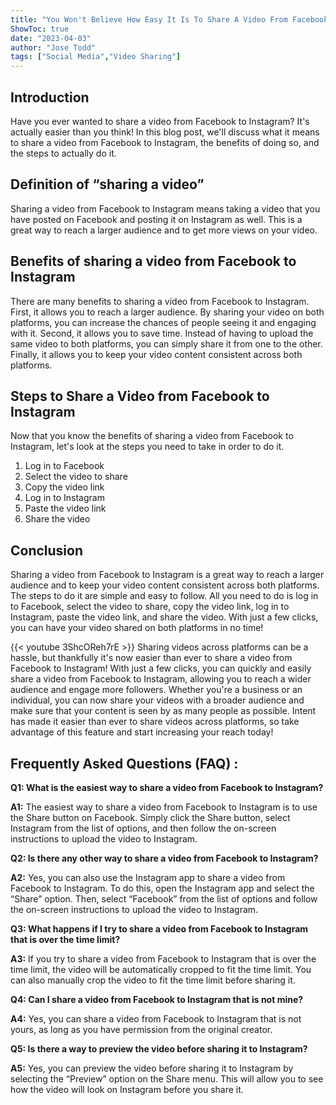 ```yaml
---
title: "You Won't Believe How Easy It Is To Share A Video From Facebook To Instagram!"
ShowToc: true 
date: "2023-04-03"
author: "Jose Todd" 
tags: ["Social Media","Video Sharing"]
---
```

## Introduction

Have you ever wanted to share a video from Facebook to Instagram? It's actually easier than you think! In this blog post, we'll discuss what it means to share a video from Facebook to Instagram, the benefits of doing so, and the steps to actually do it. 

## Definition of “sharing a video”

Sharing a video from Facebook to Instagram means taking a video that you have posted on Facebook and posting it on Instagram as well. This is a great way to reach a larger audience and to get more views on your video. 

## Benefits of sharing a video from Facebook to Instagram

There are many benefits to sharing a video from Facebook to Instagram. First, it allows you to reach a larger audience. By sharing your video on both platforms, you can increase the chances of people seeing it and engaging with it. Second, it allows you to save time. Instead of having to upload the same video to both platforms, you can simply share it from one to the other. Finally, it allows you to keep your video content consistent across both platforms. 

## Steps to Share a Video from Facebook to Instagram

Now that you know the benefits of sharing a video from Facebook to Instagram, let's look at the steps you need to take in order to do it. 

1. Log in to Facebook
2. Select the video to share
3. Copy the video link
4. Log in to Instagram
5. Paste the video link
6. Share the video 

## Conclusion

Sharing a video from Facebook to Instagram is a great way to reach a larger audience and to keep your video content consistent across both platforms. The steps to do it are simple and easy to follow. All you need to do is log in to Facebook, select the video to share, copy the video link, log in to Instagram, paste the video link, and share the video. With just a few clicks, you can have your video shared on both platforms in no time!

{{< youtube 3ShcOReh7rE >}} 
Sharing videos across platforms can be a hassle, but thankfully it's now easier than ever to share a video from Facebook to Instagram! With just a few clicks, you can quickly and easily share a video from Facebook to Instagram, allowing you to reach a wider audience and engage more followers. Whether you're a business or an individual, you can now share your videos with a broader audience and make sure that your content is seen by as many people as possible. Intent has made it easier than ever to share videos across platforms, so take advantage of this feature and start increasing your reach today!

## Frequently Asked Questions (FAQ) :
**Q1: What is the easiest way to share a video from Facebook to Instagram?**

**A1:** The easiest way to share a video from Facebook to Instagram is to use the Share button on Facebook. Simply click the Share button, select Instagram from the list of options, and then follow the on-screen instructions to upload the video to Instagram.

**Q2: Is there any other way to share a video from Facebook to Instagram?**

**A2:** Yes, you can also use the Instagram app to share a video from Facebook to Instagram. To do this, open the Instagram app and select the “Share” option. Then, select “Facebook” from the list of options and follow the on-screen instructions to upload the video to Instagram.

**Q3: What happens if I try to share a video from Facebook to Instagram that is over the time limit?**

**A3:** If you try to share a video from Facebook to Instagram that is over the time limit, the video will be automatically cropped to fit the time limit. You can also manually crop the video to fit the time limit before sharing it.

**Q4: Can I share a video from Facebook to Instagram that is not mine?**

**A4:** Yes, you can share a video from Facebook to Instagram that is not yours, as long as you have permission from the original creator.

**Q5: Is there a way to preview the video before sharing it to Instagram?**

**A5:** Yes, you can preview the video before sharing it to Instagram by selecting the “Preview” option on the Share menu. This will allow you to see how the video will look on Instagram before you share it.


